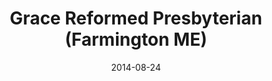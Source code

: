 ---
date: &id001 2014-08-24
end_date: null
location:
  address: Meeting at University of Maine at Farmington
  city: Farmington
  state: ME
minister: null
ministers: []
name: Grace Reformed Presbyterian
names:
- end: null
  name: Grace Reformed Presbyterian
  start: 2014-08-24
origination_date: *id001
raw_data: "ME  Farmington\nGrace Reformed Presbyterian (August 24, 2014\u2013 )\n\
  Meeting at University of Maine at Farmington"
received_from: MISSING
states:
- ME
status:
  active: true
  end_date: null
  reason: null
  received_from: null
  withdrawal_to: null
title: Grace Reformed Presbyterian (Farmington ME)

---